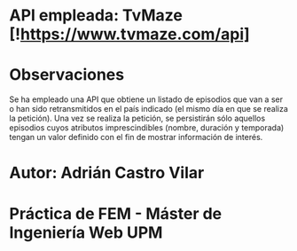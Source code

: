 # API empleada: TvMaze [!https://www.tvmaze.com/api]

# Observaciones

Se ha empleado una API que obtiene un listado de episodios que van a ser o han sido
retransmitidos en el país indicado (el mismo día en que se realiza la petición).
Una vez se realiza la petición, se persistirán sólo aquellos episodios cuyos atributos
imprescindibles
(nombre, duración y temporada) tengan un valor definido con el fin de mostrar información de
interés.

# Autor: Adrián Castro Vilar

# Práctica de FEM - Máster de Ingeniería Web UPM

